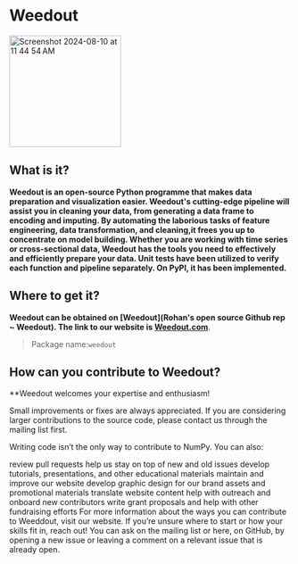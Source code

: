 # Weedout

<img width="200" alt="Screenshot 2024-08-10 at 11 44 54 AM" src="https://github.com/user-attachments/assets/62e3af42-6984-4e1c-9ddc-3f6115573e01">

## What is it?

**Weedout is an open-source Python programme that makes data preparation and visualization easier. Weedout's cutting-edge pipeline will assist you in cleaning your data, from generating a data frame to encoding and imputing. By automating the laborious tasks of feature engineering, data transformation, and cleaning,it frees you up to concentrate on model building. Whether you are working with time series or cross-sectional data, Weedout has the tools you need to effectively and efficiently prepare your data. Unit tests have been utilized to verify each function and pipeline separately. On PyPI, it has been implemented.**

## Where to get it?

**Weedout can be obtained on [Weedout](Rohan's open source Github rep ~ Weedout). The link to our website is [Weedout.com](wwww.weedout.ai)**.

> Package name:`weedout`

## How can you contribute to Weedout?

**Weedout welcomes your expertise and enthusiasm!

Small improvements or fixes are always appreciated. If you are considering larger contributions to the source code, please contact us through the mailing list first.

Writing code isn’t the only way to contribute to NumPy. You can also:

review pull requests
help us stay on top of new and old issues
develop tutorials, presentations, and other educational materials
maintain and improve our website
develop graphic design for our brand assets and promotional materials
translate website content
help with outreach and onboard new contributors
write grant proposals and help with other fundraising efforts
For more information about the ways you can contribute to Weeddout, visit our website. If you’re unsure where to start or how your skills fit in, reach out! You can ask on the mailing list or here, on GitHub, by opening a new issue or leaving a comment on a relevant issue that is already open.


